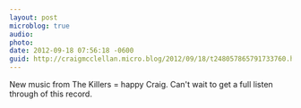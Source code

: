 ```yaml
---
layout: post
microblog: true
audio: 
photo: 
date: 2012-09-18 07:56:18 -0600
guid: http://craigmcclellan.micro.blog/2012/09/18/t248057865791733760.html
---
```

New music from The Killers = happy Craig. Can't wait to get a full listen through of this record.
